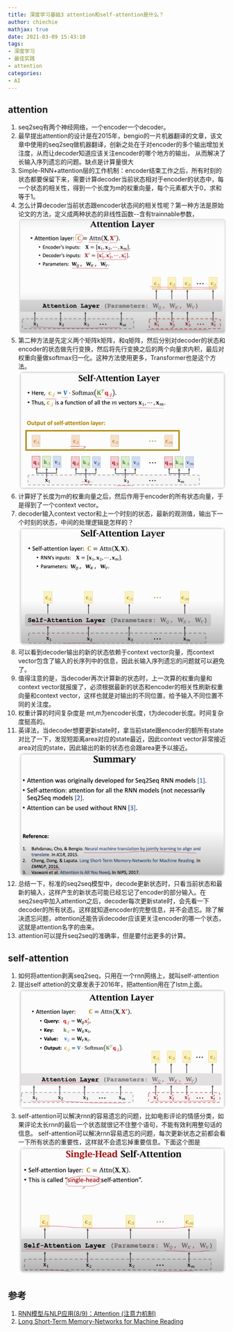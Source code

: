 ```yaml
---
title: 深度学习基础3 attention和self-attention是什么？
author: chiechie
mathjax: true
date: 2021-03-09 15:43:10
tags:
- 深度学习
- 最佳实践
- attention
categories: 
- AI
---
```



## attention
1. seq2seq有两个神经网络，一个encoder一个decoder。
1. 最早提出attention的设计是在2015年，bengio的一片机器翻译的文章，该文章中使用的seq2seq做机器翻译，创新之处在于对encoder的多个输出增加关注度，从而让decoder知道应该关注encoder的哪个地方的输出，
   从而解决了长输入序列遗忘的问题。缺点是计算量很大
2. Simple-RNN+attention层的工作机制：encoder结束工作之后，所有时刻的状态都要保留下来，需要计算decoder当前状态相对于encoder的状态中，每一个状态的相关性，得到一个长度为m的权重向量，每个元素都大于0，求和等于1。
3. 怎么计算decoder当前状态跟encoder状态间的相关性呢？第一种方法是原始论文的方法，定义成两种状态的非线性函数--含有trainnable参数，
![img_1.png](./img_1.png)
4. 第二种方法是先定义两个矩阵k矩阵，和q矩阵，然后分别对decoder的状态和encoder的状态做先行变换，然后将先行变换之后的两个向量求内积，最后对权重向量做softmax归一化。这种方法使用更多，Transformer也是这个方法。
   ![img_2.png](./img_2.png)
5. 计算好了长度为m的权重向量之后，然后作用于encoder的所有状态向量，于是得到了一个context vector。
6. decoder输入context vector和上一个时刻的状态，最新的观测值，输出下一个时刻的状态，中间的处理逻辑是怎样的？
   ![img_3.png](./img_3.png)
7. 可以看到decoder输出的新的状态依赖于context vector向量，而context vector包含了输入的长序列中的信息，因此长输入序列遗忘的问题就可以避免了。
8. 值得注意的是，当decoder再次计算新的状态时，上一次算的权重向量和context vector就报废了，必须根据最新的状态和encoder的相关性刷新权重向量和context vector，这样也就是对输出的不同位置，给予输入不同位置不同的关注度。
9. 权重计算的时间复杂度是 mt,m为encoder长度，t为decoder长度。时间复杂度挺高的。
10. 英译法，当decoder想要更新state时，拿当前state跟encoder的额所有state对比了一下，发现短距离area对应的state最近，因此context vector非常接近area对应的state，因此输出的新的状态也会跟area更予以接近。
    ![img_4.png](./img_4.png)
11. 总结一下，标准的seq2seq模型中，decode更新状态时，只看当前状态和最新的输入，这样产生的新状态可能已经忘记了encoder的部分输入。在seq2seq中加入attention之后，decoder每次更新state时，会先看一下decoder的所有状态。这样就知道encoder的完整信息，并不会遗忘。除了解决遗忘问题，attention还能告诉decoder应该更关注encoder的哪一个状态，这就是attention名字的由来。
12. attention可以提升seq2seq的准确率，但是要付出更多的计算。

## self-attention

1. 如何将attention剥离seq2seq，只用在一个rnn网络上，就叫self-attention
2. 提出self attetion的文章发表于2016年，把attention用在了lstm上面。
   ![img_5.png](./img_5.png)
3. self-attention可以解决rnn的容易遗忘的问题，比如电影评论的情感分类，如果评论太长rnn的最后一个状态就很记不住整个语句，不能有效利用整句话的信息。
self-attention可以解决rnn容易遗忘的问题，每次更新状态之前都会看一下所有状态的重要性，这样就不会遗忘掉重要信息。下面这个图是
   ![img_6.png](./img_6.png)
   





## 参考
1. [RNN模型与NLP应用(8/9)：Attention (注意力机制)](https://www.youtube.com/watch?v=XhWdv7ghmQQ&t=183s)
2. [Long Short-Term Memory-Networks for Machine Reading](https://arxiv.org/abs/1601.06733)